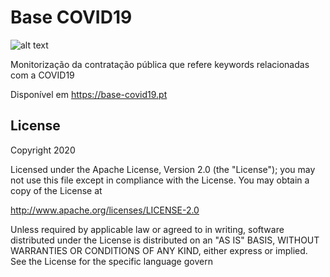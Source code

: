 # Base COVID19

![alt text](https://base-covid19.pt/img/banner.jpg "Base COVID19")

Monitorização da contratação pública que refere keywords relacionadas com a COVID19

Disponível em https://base-covid19.pt

License
----
Copyright 2020

Licensed under the Apache License, Version 2.0 (the "License");
you may not use this file except in compliance with the License.
You may obtain a copy of the License at

 http://www.apache.org/licenses/LICENSE-2.0

Unless required by applicable law or agreed to in writing, software
distributed under the License is distributed on an "AS IS" BASIS,
WITHOUT WARRANTIES OR CONDITIONS OF ANY KIND, either express or implied.
See the License for the specific language govern
